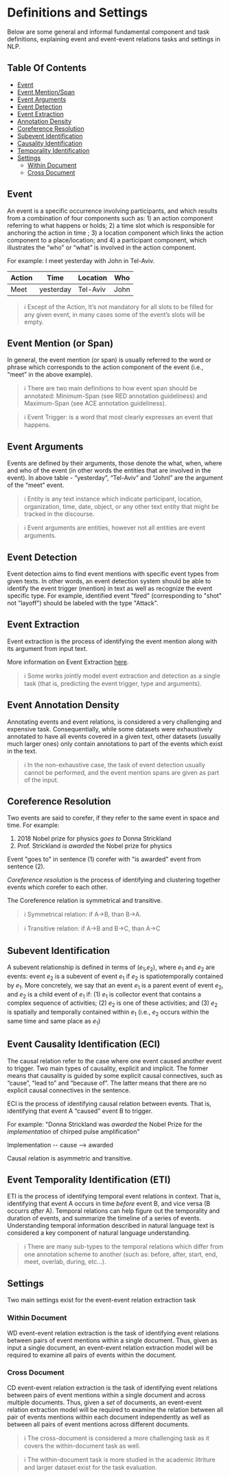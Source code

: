 # Definitions and Settings
Below are some general and informal fundamental component and task definitions, explaining event and event-event relations tasks and settings in NLP.


## Table Of Contents
- [Event](#event)
- [Event Mention/Span](#event-mention-or-span)
- [Event Arguments](#event-arguments)
- [Event Detection](#event-detection)
- [Event Extraction](#event-extraction)
- [Annotation Density](#event-annotation-density)
- [Coreference Resolution](#coreference-resolution)
- [Subevent Identification](#subevent-identification)
- [Causality Identification](#event-causality-identification-eci)
- [Temporality Identification](#event-temporality-identification-eti)
- [Settings](#settings)
    - [Within Document](#within-document)
    - [Cross Document](#cross-document)


## Event
An event is a specific occurrence involving participants, and which results from a combination of four components such as: 1) an action component referring to what happens or holds; 2) a time slot which is responsible for anchoring the action in time ; 3) a location component which links the action component to a place/location; and 4) a participant component, which illustrates the “who” or “what” is involved in the action component.

For example: I meet yesterday with John in Tel-Aviv.

| Action | Time | Location | Who |
| ------------- | ------------- | ------------- | ------------- |
| Meet | yesterday | Tel-Aviv | John |

> ℹ️  Except of the Action, It’s not mandatory for all slots to be filled for any given event, in many cases some of the event’s slots will be empty.


## Event Mention (or Span)
In general, the event mention (or span) is usually referred to the word or phrase which corresponds to the action component of the event (i.e., “meet” in the above example).

> ℹ️ There are two main definitions to how event span should be annotated: Minimum-Span (see RED annotation guideliness) and Maximum-Span (see ACE annotation guideliness).


> ℹ️ Event Trigger: is a word that most clearly expresses an event that happens.


## Event Arguments
Events are defined by their arguments, those denote the what, when, where and who of the event (in other words the entities that are involved in the event). In above table - “yesterday”, “Tel-Aviv” and “Johnl” are the argument of the “meet” event.

> ℹ️ Entity is any text instance which indicate participant, location, organization, time, date, object, or any other text entity that might be tracked in the discourse. 

> ℹ️ Event arguments are entities, however not all entities are event arguments.


## Event Detection
Event detection aims to find event mentions with specific event types from given texts. In other words, an event detection system should be able to identify the event trigger (mention) in text as well as recognize the event specific type. For example, identified event "fired" (corresponding to "shot" not "layoff") should be labeled with the type "Attack".


## Event Extraction
Event extraction is the process of identifying the event mention along with its argument from input text. 

More information on Event Extraction [here](arguments.md).

> ℹ️ Some works jointly model event extraction and detection as a single task (that is, predicting the event trigger, type and arguments). 


## Event Annotation Density
Annotating events and event relations, is considered a very challenging and expensive task. Consequentially, while some datasets were exhaustively annotated to have all events covered in a given text, other datasets (usually much larger ones) only contain annotations to part of the events which exist in the text. 

> ℹ️ In the non-exhaustive case, the task of event detection usually cannot be performed, and the event mention spans are given as part of the input.


## Coreference Resolution
Two events are said to corefer, if they refer to the same event in space and time. 
For example:
1. 2018 Nobel prize for physics *goes to* Donna Strickland 
2. Prof. Strickland *is awarded* the Nobel prize for physics

Event "goes to" in sentence (1) corefer with "is awarded" event from sentence (2).

*_Coreference resolution_* is the process of identifying and clustering together events which corefer to each other.

The Coreference relation is symmetrical and transitive.

> ℹ️ Symmetrical relation: if A->B, than B->A. 

> ℹ️ Transitive relation: if A->B and B->C, than A->C


## Subevent Identification
A subevent relationship is defined in terms of ($e_1$,$e_2$), where $e_1$ and $e_2$ are events: event $e_2$ is a subevent of event $e_1$ if $e_2$ is spatiotemporally contained by $e_1$. More concretely, we say that an event $e_1$ is a parent event of event $e_2$, and $e_2$ is a child event of $e_1$ if: (1) $e_1$ is collector event that contains a complex sequence of activities; (2) $e_2$ is one of these activities; and (3) $e_2$ is spatially and temporally contained within $e_1$ (i.e., $e_2$ occurs within the same time and same place as $e_1$)


## Event Causality Identification (ECI)
The causal relation refer to the case where one event caused another event to trigger. Two main types of causality, explicit and implicit. The former means that causality is guided by some explicit causal connectives, such as “cause”, “lead to” and “because of”. The latter means that there are no explicit causal connectives in the sentence.

ECI is the process of identifying causal relation between events. That is, identifying that event A “caused” event B to trigger. 

For example:
"Donna Strickland was *awarded* the Nobel Prize for the *implementation* of chirped pulse amplification"

Implementation -- cause --> awarded

Causal relation is asymmetric and transitive.


## Event Temporality Identification (ETI)
ETI is the process of identifying temporal event relations in context. That is, identifying that event A occurs in time *before* event B, and vice versa (B occurrs *after* A). Temporal relations can help figure out the temporality and duration of events, and summarize the timeline of a series of events. Understanding temporal information described in natural language text is considered a key component of natural language understanding.

> ℹ️ There are many sub-types to the temporal relations which differ from one annotation scheme to another (such as: before, after, start, end, meet, overlab, during, etc...).


## Settings
Two main settings exist for the event-event relation extraction task


### Within Document
WD event-event relation extraction is the task of identifying event relations between pairs of event mentions within a single document. Thus, given as input a single document, an event-event relation extraction model will be required to examine all pairs of events within the document.


### Cross Document
CD event-event relation extraction is the task of identifying event relations between pairs of event mentions within a single document and across multiple documents. Thus, given a *set* of documents, an event-event relation extraction model will be required to examine the relation between all pair of events mentions within each document independently as well as between all pairs of event mentions across different documents.


> ℹ️ The cross-document is considered a more challenging task as it covers the within-document task as well.


> ℹ️ The within-document task is more studied in the academic litriture and larger dataset exist for the task evaluation. 
